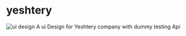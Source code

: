 # yeshtery
![ui design](https://user-images.githubusercontent.com/10741932/193788716-666295b0-e2be-4444-ab24-5be7e6e2b620.png)
A ui Design for Yeshtery company with dummy testing Api
